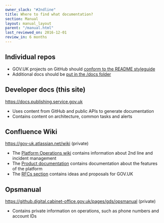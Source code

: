 ```yaml
---
owner_slack: "#2ndline"
title: Where to find what documentation?
section: Manual
layout: manual_layout
parent: "/manual.html"
last_reviewed_on: 2016-12-01
review_in: 6 months
---
```


## Individual repos

- GOV.UK projects on GitHub should [conform to the README styleguide][readme]
- Additional docs should be [put in the /docs folder][docs-folder]

## Developer docs (this site)

<https://docs.publishing.service.gov.uk>

- Uses content from GitHub and public APIs to generate documentation
- Contains content on architecture, common tasks and alerts

## Confluence Wiki

<https://gov-uk.atlassian.net/wiki> (private)

- The [Platform Operations wiki][plops] contains information about 2nd line and incident management
- The [Product documentation][prod-docs] contains documentation about the features of the platform
- The [RFCs section][rfcs] contains ideas and proposals for GOV.UK

## Opsmanual

<https://github.digital.cabinet-office.gov.uk/pages/gds/opsmanual> (private)

- Contains private information on operations, such as phone numbers and account IDs

[readme]: https://github.com/alphagov/styleguides/blob/master/use-of-READMEs.md
[docs-folder]: https://github.com/alphagov/publishing-api/tree/master/doc
[plops]: https://gov-uk.atlassian.net/wiki/display/PLOPS/GOV.UK+Platform+Operations+Home
[prod-docs]: https://gov-uk.atlassian.net/wiki/display/GOVUK/Product+documentation
[rfcs]: https://gov-uk.atlassian.net/wiki/display/GOVUK/Request+for+comments+-+RFC

